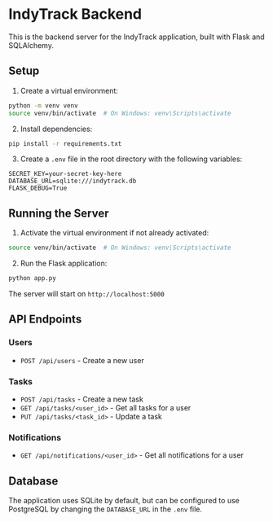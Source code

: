 # IndyTrack Backend

This is the backend server for the IndyTrack application, built with Flask and SQLAlchemy.

## Setup

1. Create a virtual environment:
```bash
python -m venv venv
source venv/bin/activate  # On Windows: venv\Scripts\activate
```

2. Install dependencies:
```bash
pip install -r requirements.txt
```

3. Create a `.env` file in the root directory with the following variables:
```
SECRET_KEY=your-secret-key-here
DATABASE_URL=sqlite:///indytrack.db
FLASK_DEBUG=True
```

## Running the Server

1. Activate the virtual environment if not already activated:
```bash
source venv/bin/activate  # On Windows: venv\Scripts\activate
```

2. Run the Flask application:
```bash
python app.py
```

The server will start on `http://localhost:5000`

## API Endpoints

### Users
- `POST /api/users` - Create a new user

### Tasks
- `POST /api/tasks` - Create a new task
- `GET /api/tasks/<user_id>` - Get all tasks for a user
- `PUT /api/tasks/<task_id>` - Update a task

### Notifications
- `GET /api/notifications/<user_id>` - Get all notifications for a user

## Database

The application uses SQLite by default, but can be configured to use PostgreSQL by changing the `DATABASE_URL` in the `.env` file. 